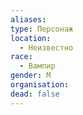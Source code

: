```yaml
---
aliases: 
type: Персонаж
location:
  - Неизвестно
race:
  - Вампир
gender: М
organisation:
dead: false
---
```


